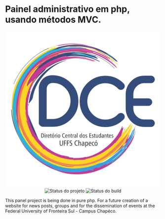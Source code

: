 # Painel administrativo em php, usando métodos MVC.

<p align="center">
    <img  src="public/assets/img/dce-logo.png" title="Logo do curso"><br />
    <img src="https://img.shields.io/maintenance/yes/2020?style=for-the-badge" title="Status do projeto">
    <img src="https://img.shields.io/travis/ccuffs/template?style=for-the-badge" title="Status do build">
</p>

This panel project is being done in pure php. For a future creation of a website for news posts, groups and for the dissemination of events at the Federal University of Fronteira Sul - Campus Chapéco.
